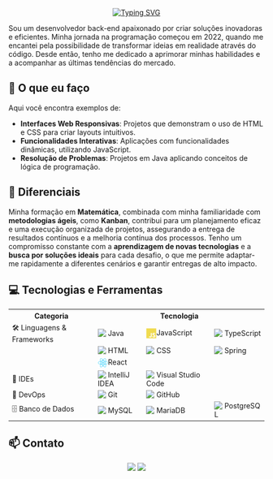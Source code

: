 <p align="center">
  <a href="https://git.io/typing-svg">
    <img src="https://readme-typing-svg.demolab.com?font=Fira+Code&weight=600&size=25&pause=1000&color=ffffff&random=false&width=435&height=40&lines=Ol%C3%A1%2C+eu+sou+Nícolas+Bággio!+%E2%98%95%F0%9F%92%BB%F0%9F%8C%9" alt="Typing SVG">
  </a>
</p>

Sou um desenvolvedor back-end apaixonado por criar soluções inovadoras e eficientes. Minha jornada na programação começou em 2022, quando me encantei pela possibilidade de transformar ideias em realidade através do código. Desde então, tenho me dedicado a aprimorar minhas habilidades e a acompanhar as últimas tendências do mercado.

## 🚀 O que eu faço
Aqui você encontra exemplos de:
- **Interfaces Web Responsivas**: Projetos que demonstram o uso de HTML e CSS para criar layouts intuitivos.
- **Funcionalidades Interativas**: Aplicações com funcionalidades dinâmicas, utilizando JavaScript.
- **Resolução de Problemas**: Projetos em Java aplicando conceitos de lógica de programação.

## 🌟 Diferenciais
Minha formação em **Matemática**, combinada com minha familiaridade com **metodologias ágeis**, como **Kanban**, contribui para um planejamento eficaz e uma execução organizada de projetos, assegurando a entrega de resultados contínuos e a melhoria contínua dos processos. Tenho um compromisso constante com a **aprendizagem de novas tecnologias** e a **busca por soluções ideais** para cada desafio, o que me permite adaptar-me rapidamente a diferentes cenários e garantir entregas de alto impacto.

## 💻 Tecnologias e Ferramentas

<table align="center">
  <tr>
    <th>Categoria</th>
    <th colspan="3">Tecnologia</th>
  </tr>
  <tr>
    <td>🛠️ Linguagens & Frameworks</td>
    <td>
      <img src="https://skillicons.dev/icons?i=java&theme=light" width="20" align="left"> Java
    </td>
    <td>
      <img src="https://raw.githubusercontent.com/devicons/devicon/master/icons/javascript/javascript-plain.svg" width="20" align="left"> JavaScript
    </td>
    <td>
      <img src="https://cdn.jsdelivr.net/gh/devicons/devicon/icons/typescript/typescript-original.svg" width="20" align="left"> TypeScript
    </td>
  </tr>
  <tr>
    <td></td>
    <td>
      <img src="https://cdn.jsdelivr.net/gh/devicons/devicon/icons/html5/html5-original.svg" width="20" align="left"> HTML
    </td>
    <td>
      <img src="https://cdn.jsdelivr.net/gh/devicons/devicon/icons/css3/css3-original.svg" width="20" align="left"> CSS
    </td>
    <td>
      <img src="https://icon.icepanel.io/Technology/svg/Spring.svg" width="20" align="left"> Spring
    </td>    
  </tr>
  <tr>
    <td></td>
    <td>
      <img src="https://raw.githubusercontent.com/devicons/devicon/master/icons/react/react-original.svg" width="20" align="left"> React
    </td>
    <td></td>
    <td></td>
  <tr>
    <td>🧰 IDEs</td>
    <td>
      <img src="https://cdn.jsdelivr.net/gh/devicons/devicon/icons/intellij/intellij-original.svg" width="20" align="left"> IntelliJ IDEA
    </td>
    <td>
      <img src="https://cdn.jsdelivr.net/gh/devicons/devicon/icons/vscode/vscode-original.svg" width="20" align="left"> Visual Studio Code
    </td>
    <td></td>
  </tr>
  <tr>
    <td>🚀 DevOps</td>
    <td>
      <img src="https://cdn.jsdelivr.net/gh/devicons/devicon/icons/git/git-original.svg" width="20" align="left"> Git
    </td>
    <td>
      <img src="https://skillicons.dev/icons?i=github" width="20" align="left"> GitHub
    </td>
    <td></td>
  </tr>
  <tr>
    <td>🗄️ Banco de Dados</td>
    <td>
      <img src="https://cdn.jsdelivr.net/gh/devicons/devicon/icons/mysql/mysql-original.svg" width="20" align="left"> MySQL
    </td>
    <td>
      <img src="https://cdn.jsdelivr.net/gh/devicons/devicon/icons/mariadb/mariadb-original.svg" width="20" align="left"> MariaDB
    </td>
    <td>
      <img src="https://cdn.jsdelivr.net/gh/devicons/devicon/icons/postgresql/postgresql-original.svg" width="20" align="left"> PostgreSQL
    </td>
  </tr>   
</table>

## 📫 Contato
<div align="center"> 
  <a href = "mailto:nicolasbbaggio@gmail.com"><img src="https://img.shields.io/badge/Gmail-333333?style=for-the-badge&logo=gmail&logoColor=red"></a>
  <a href="https://www.linkedin.com/in/nicolasbaggio/"><img src="https://img.shields.io/badge/-LinkedIn-%230077B5?style=for-the-badge&logo=linkedin&logoColor=white"></a> 
</div>
